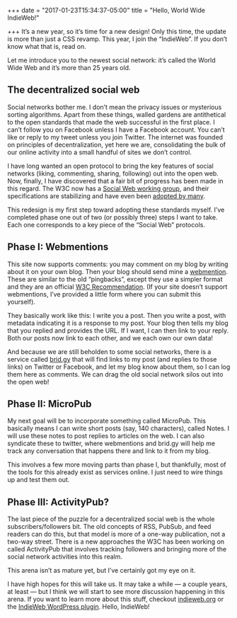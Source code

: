 +++
date = "2017-01-23T15:34:37-05:00"
title = "Hello, World Wide IndieWeb!"

+++
It’s a new year, so it’s time for a new design! Only this time, the update is more than just a CSS revamp. This year, I join the “IndieWeb”. If you don’t know what that is, read on.

Let me introduce you to the newest social network: it’s called the World Wide Web and it’s more than 25 years old.

## The decentralized social web

Social networks bother me. I don’t mean the privacy issues or mysterious sorting algorithms. Apart from these things, walled gardens are antithetical to the open standards that made the web successful in the first place. I can’t follow you on Facebook unless I have a Facebook account. You can’t like or reply to my tweet unless you join Twitter. The internet was founded on principles of decentralization, yet here we are, consolidating the bulk of our online activity into a small handful of sites we don’t control.

I have long wanted an open protocol to bring the key features of social networks (liking, commenting, sharing, following) out into the open web. Now, finally, I have discovered that a fair bit of progress has been made in this regard. The W3C now has a <a href="https://www.w3.org/wiki/Socialwg">Social Web working group</a>, and their specifications are stabilizing and have even been <a href="http://indieweb.org/">adopted by many</a>.

This redesign is my first step toward adopting these standards myself. I’ve completed phase one out of two (or possibly three) steps I want to take. Each one corresponds to a key piece of the “Social Web” protocols.

## Phase I: Webmentions

This site now supports comments: you may comment on my blog by writing about it on your own blog. Then your blog should send mine a <a href="https://indieweb.org/Webmention">webmention</a>. These are similar to the old “pingbacks”, except they use a simpler format and they are an official <a href="https://www.w3.org/TR/webmention/">W3C Recommendation</a>. (If your site doesn’t support webmentions, I’ve provided a little form where you can submit this yourself).

They basically work like this: I write you a post. Then you write a post, with metadata indicating it is a response to my post. Your blog then tells my blog that you replied and provides the URL. If I want, I can then link to your reply. Both our posts now link to each other, and we each own our own data!

And because we are still beholden to some social networks, there is a service called <a href="https://brid.gy/">brid.gy</a> that will find links to my post (and replies to those links) on Twitter or Facebook, and let my blog know about them, so I can log them here as comments. We can drag the old social network silos out into the open web!

## Phase II: MicroPub

My next goal will be to incorporate something called MicroPub. This basically means I can write short posts (say, 140 characters), called Notes. I will use these notes to post replies to articles on the web. I can also syndicate these to twitter, where webmentions and brid.gy will help me track any conversation that happens there and link to it from my blog.

This involves a few more moving parts than phase I, but thankfully, most of the tools for this already exist as services online. I just need to wire things up and test them out.

## Phase III: ActivityPub?

The last piece of the puzzle for a decentralized social web is the whole subscribers/followers bit. The old concepts of RSS, PubSub, and feed readers can do this, but that model is more of a one-way publication, not a two-way street. There is a new approaches the W3C has been working on called ActivityPub that involves tracking followers and bringing more of the social network activities into this realm.

This arena isn’t as mature yet, but I’ve certainly got my eye on it.

I have high hopes for this will take us. It may take a while &mdash; a couple years, at least &mdash; but I think we will start to see more discussion happening in this arena. If you want to learn more about this stuff, checkout <a href="http://indieweb.org/">indieweb.org</a> or the <a href="https://wordpress.org/plugins/indieweb/">IndieWeb WordPress plugin</a>. Hello, IndieWeb!
